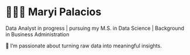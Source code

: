 # 👩🏻‍💻 Maryi Palacios  

Data Analyst in progress | pursuing my M.S. in Data Science | Background in Business Administration  

🔹 I’m passionate about turning raw data into meaningful insights.  

